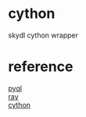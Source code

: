 # cython  
skydl cython wrapper

# reference  
[pyql](https://github.com/enthought/pyql)  
[ray](https://github.com/ray-project/ray/)  
[cython](https://github.com/cython/cython)  
